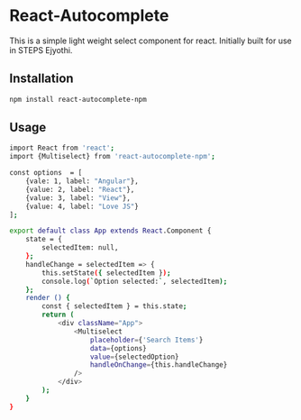 # React-Autocomplete  

This is a simple light weight select component for react. Initially built for use in STEPS Ejyothi.

## Installation 

```sh
npm install react-autocomplete-npm
```

## Usage

```sh
import React from 'react';
import {Multiselect} from 'react-autocomplete-npm';

const options  = [
    {vale: 1, label: "Angular"},
    {value: 2, label: "React"},
    {value: 3, label: "View"},
    {value: 4, label: "Love JS"}
];

export default class App extends React.Component {
    state = {
        selectedItem: null,
    };
    handleChange = selectedItem => {
        this.setState({ selectedItem });
        console.log(`Option selected:`, selectedItem);
    };
    render () {
        const { selectedItem } = this.state;
        return (
            <div className="App">
                <Multiselect
                    placeholder={'Search Items'}
                    data={options}
                    value={selectedOption}
                    handleOnChange={this.handleChange}
                />
            </div>
        );
    }
}

```
